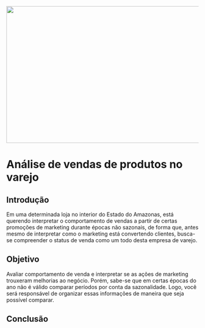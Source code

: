 <p align="center">
  <img width="740" height="360" src="https://epaybrasil.com.br/blog/wp-content/uploads/2016/05/estrategias-para-tornar-seu-varejo-uma-maquina-de-vendas-740x360.jpg">
</p>

# Análise de vendas de produtos no varejo

## Introdução
Em uma determinada loja no interior do Estado do Amazonas, está querendo interpretar o comportamento de vendas a partir de certas promoções de marketing durante épocas não sazonais, de forma que, antes mesmo de interpretar como o marketing está convertendo clientes, busca-se compreender o status de venda como um todo desta empresa de varejo.

## Objetivo
Avaliar comportamento de venda e interpretar se as ações de marketing trouxeram melhorias ao negócio. Porém, sabe-se que em certas épocas do ano não é válido comparar períodos por conta da sazonalidade. Logo, você será responsável de organizar essas informações de maneira que seja possível comparar.

## Conclusão
